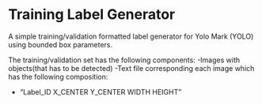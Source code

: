 # Training Label Generator
A simple training/validation formatted label generator for Yolo Mark (YOLO) using bounded box parameters.

The training/validation set has the following components:
-Images with objects(that has to be detected)
-Text file corresponding each image which has the following composition:
- “Label_ID X_CENTER Y_CENTER WIDTH HEIGHT”


